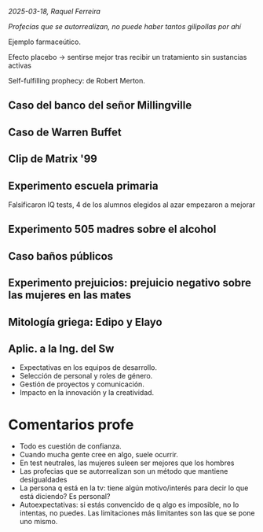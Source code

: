 *2025-03-18, Raquel Ferreira*

*Profecías que se autorrealizan, no puede haber tantos gilipollas por ahí*

Ejemplo farmaceútico. 

Efecto placebo -> sentirse mejor tras recibir un tratamiento sin sustancias activas

Self-fulfilling prophecy: de Robert Merton.

## Caso del banco del señor Millingville

## Caso de Warren Buffet

## Clip de Matrix '99

## Experimento escuela primaria
Falsificaron IQ tests, 4 de los alumnos elegidos al azar empezaron a mejorar

## Experimento 505 madres sobre el alcohol

## Caso baños públicos

## Experimento prejuicios: prejuicio negativo sobre las mujeres en las mates

## Mitología griega: Edipo y Elayo

## Aplic. a la Ing. del Sw
- Expectativas en los equipos de desarrollo.
- Selección de personal y roles de género.
- Gestión de proyectos y comunicación.
- Impacto en la innovación y la creatividad.

# Comentarios profe
- Todo es cuestión de confianza.
- Cuando mucha gente cree en algo, suele ocurrir.
- En test neutrales, las mujeres suleen ser mejores que los hombres
- Las profecias que se autorrealizan son un método que mantiene desigualdades
- La persona q está en la tv: tiene algún motivo/interés para decir lo que está diciendo? Es personal?
- Autoexpectativas: si estás convencido de q algo es imposible, no lo intentas, no puedes. Las limitaciones más limitantes son las que se pone uno mismo.
